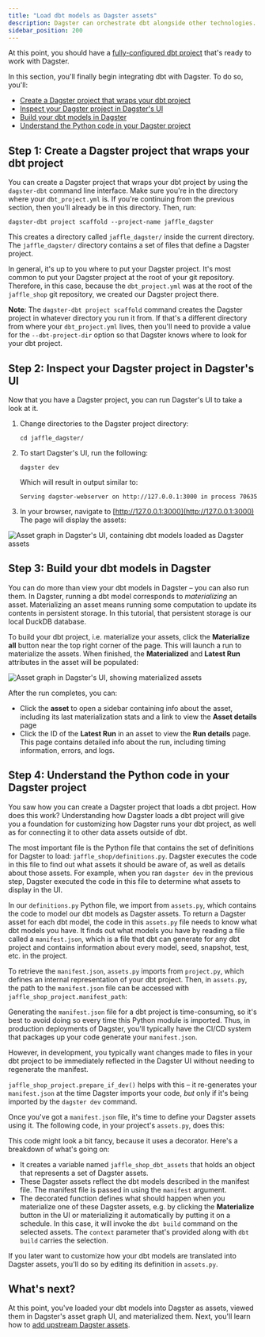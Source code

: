 ```yaml
---
title: "Load dbt models as Dagster assets"
description: Dagster can orchestrate dbt alongside other technologies.
sidebar_position: 200
---
```


At this point, you should have a [fully-configured dbt project](set-up-dbt-project) that's ready to work with Dagster.

In this section, you'll finally begin integrating dbt with Dagster. To do so, you'll:

- [Create a Dagster project that wraps your dbt project](#step-1-create-a-dagster-project-that-wraps-your-dbt-project)
- [Inspect your Dagster project in Dagster's UI](#step-2-inspect-your-dagster-project-in-dagsters-ui)
- [Build your dbt models in Dagster](#step-3-build-your-dbt-models-in-dagster)
- [Understand the Python code in your Dagster project](#step-4-understand-the-python-code-in-your-dagster-project)

## Step 1: Create a Dagster project that wraps your dbt project

You can create a Dagster project that wraps your dbt project by using the `dagster-dbt` command line interface. Make sure you're in the directory where your `dbt_project.yml` is. If you're continuing from the previous section, then you'll already be in this directory. Then, run:

```shell
dagster-dbt project scaffold --project-name jaffle_dagster
```

This creates a directory called `jaffle_dagster/` inside the current directory. The `jaffle_dagster/` directory contains a set of files that define a Dagster project.

In general, it's up to you where to put your Dagster project. It's most common to put your Dagster project at the root of your git repository. Therefore, in this case, because the `dbt_project.yml` was at the root of the `jaffle_shop` git repository, we created our Dagster project there.

**Note**: The `dagster-dbt project scaffold` command creates the Dagster project in whatever directory you run it from. If that's a different directory from where your `dbt_project.yml` lives, then you'll need to provide a value for the `--dbt-project-dir` option so that Dagster knows where to look for your dbt project.

## Step 2: Inspect your Dagster project in Dagster's UI

Now that you have a Dagster project, you can run Dagster's UI to take a look at it.

1. Change directories to the Dagster project directory:

   ```shell
   cd jaffle_dagster/
   ```

2. To start Dagster's UI, run the following:

   ```shell
   dagster dev
   ```

   Which will result in output similar to:

   ```shell
   Serving dagster-webserver on http://127.0.0.1:3000 in process 70635
   ```

3. In your browser, navigate to [http://127.0.0.1:3000](http://127.0.0.1:3000) The page will display the assets:

![Asset graph in Dagster's UI, containing dbt models loaded as Dagster assets](/images/integrations/dbt/using-dbt-with-dagster/load-dbt-models/asset-graph.png)

## Step 3: Build your dbt models in Dagster

You can do more than view your dbt models in Dagster – you can also run them. In Dagster, running a dbt model corresponds to _materializing_ an asset. Materializing an asset means running some computation to update its contents in persistent storage. In this tutorial, that persistent storage is our local DuckDB database.

To build your dbt project, i.e. materialize your assets, click the **Materialize all** button near the top right corner of the page. This will launch a run to materialize the assets. When finished, the **Materialized** and **Latest Run** attributes in the asset will be populated:

![Asset graph in Dagster's UI, showing materialized assets](/images/integrations/dbt/using-dbt-with-dagster/load-dbt-models/asset-graph-materialized.png)

After the run completes, you can:

- Click the **asset** to open a sidebar containing info about the asset, including its last materialization stats and a link to view the **Asset details** page
- Click the ID of the **Latest Run** in an asset to view the **Run details** page. This page contains detailed info about the run, including timing information, errors, and logs.

## Step 4: Understand the Python code in your Dagster project

You saw how you can create a Dagster project that loads a dbt project. How does this work? Understanding how Dagster loads a dbt project will give you a foundation for customizing how Dagster runs your dbt project, as well as for connecting it to other data assets outside of dbt.

The most important file is the Python file that contains the set of definitions for Dagster to load: `jaffle_shop/definitions.py`. Dagster executes the code in this file to find out what assets it should be aware of, as well as details about those assets. For example, when you ran `dagster dev` in the previous step, Dagster executed the code in this file to determine what assets to display in the UI.

In our `definitions.py` Python file, we import from `assets.py`, which contains the code to model our dbt models as Dagster assets. To return a Dagster asset for each dbt model, the code in this `assets.py` file needs to know what dbt models you have. It finds out what models you have by reading a file called a `manifest.json`, which is a file that dbt can generate for any dbt project and contains information about every model, seed, snapshot, test, etc. in the project.

To retrieve the `manifest.json`, `assets.py` imports from `project.py`, which defines an internal representation of your dbt project. Then, in `assets.py`, the path to the `manifest.json` file can be accessed with `jaffle_shop_project.manifest_path`:

<CodeExample path="docs_snippets/docs_snippets/integrations/dbt/tutorial/load_dbt_models/project.py" startAfter="start_load_project" endBefore="end_load_project" />

Generating the `manifest.json` file for a dbt project is time-consuming, so it's best to avoid doing so every time this Python module is imported. Thus, in production deployments of Dagster, you'll typically have the CI/CD system that packages up your code generate your `manifest.json`.

However, in development, you typically want changes made to files in your dbt project to be immediately reflected in the Dagster UI without needing to regenerate the manifest.

`jaffle_shop_project.prepare_if_dev()` helps with this – it re-generates your `manifest.json` at the time Dagster imports your code, _but_ only if it's being imported by the `dagster dev` command.

Once you've got a `manifest.json` file, it's time to define your Dagster assets using it. The following code, in your project's `assets.py`, does this:

<CodeExample path="docs_snippets/docs_snippets/integrations/dbt/tutorial/load_dbt_models/assets.py" startAfter="start_dbt_assets" endBefore="end_dbt_assets" />

This code might look a bit fancy, because it uses a decorator. Here's a breakdown of what's going on:

- It creates a variable named `jaffle_shop_dbt_assets` that holds an object that represents a set of Dagster assets.
- These Dagster assets reflect the dbt models described in the manifest file. The manifest file is passed in using the `manifest` argument.
- The decorated function defines what should happen when you materialize one of these Dagster assets, e.g. by clicking the **Materialize** button in the UI or materializing it automatically by putting it on a schedule. In this case, it will invoke the `dbt build` command on the selected assets. The `context` parameter that's provided along with `dbt build` carries the selection.

If you later want to customize how your dbt models are translated into Dagster assets, you'll do so by editing its definition in `assets.py`.

## What's next?

At this point, you've loaded your dbt models into Dagster as assets, viewed them in Dagster's asset graph UI, and materialized them. Next, you'll learn how to [add upstream Dagster assets](upstream-assets).
